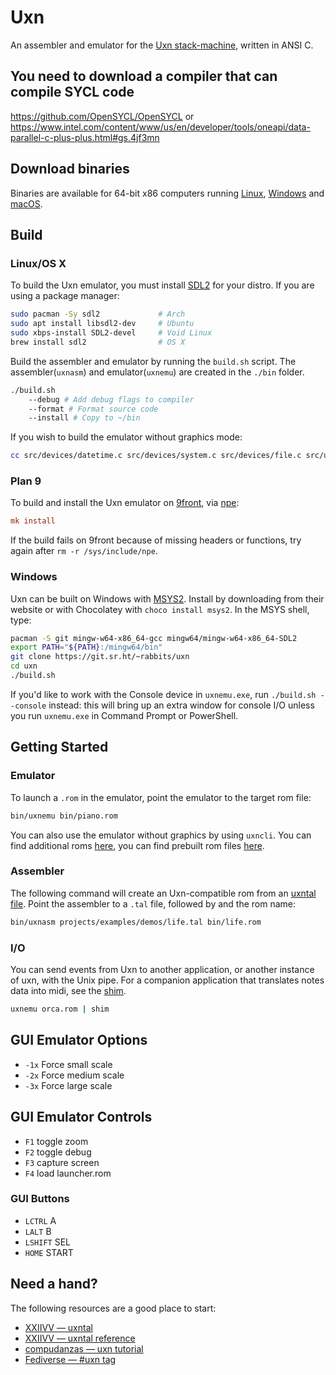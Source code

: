 # Uxn

An assembler and emulator for the [Uxn stack-machine](https://wiki.xxiivv.com/site/uxn.html), written in ANSI C. 
## You need to download a compiler that can compile SYCL code
https://github.com/OpenSYCL/OpenSYCL
or
https://www.intel.com/content/www/us/en/developer/tools/oneapi/data-parallel-c-plus-plus.html#gs.4jf3mn
## Download binaries

Binaries are available for 64-bit x86 computers running [Linux](https://drive.100r.co/uxn/uxn-essentials-lin64.tar.gz), [Windows](https://drive.100r.co/uxn/uxn-essentials-win64.zip) and [macOS](https://drive.100r.co/uxn/uxn-essentials-mac64.tar.gz).

## Build

### Linux/OS X

To build the Uxn emulator, you must install [SDL2](https://wiki.libsdl.org/) for your distro. If you are using a package manager:

```sh
sudo pacman -Sy sdl2             # Arch
sudo apt install libsdl2-dev     # Ubuntu
sudo xbps-install SDL2-devel     # Void Linux
brew install sdl2                # OS X
```

Build the assembler and emulator by running the `build.sh` script. The assembler(`uxnasm`) and emulator(`uxnemu`) are created in the `./bin` folder.

```sh
./build.sh 
	--debug # Add debug flags to compiler
	--format # Format source code
	--install # Copy to ~/bin
```

If you wish to build the emulator without graphics mode:

```sh
cc src/devices/datetime.c src/devices/system.c src/devices/file.c src/uxn.c -DNDEBUG -Os -g0 -s src/uxncli.c -o bin/uxncli
```

### Plan 9 

To build and install the Uxn emulator on [9front](http://9front.org/), via [npe](https://git.sr.ht/~ft/npe):

```rc
mk install
```

If the build fails on 9front because of missing headers or functions, try again after `rm -r /sys/include/npe`.

### Windows

Uxn can be built on Windows with [MSYS2](https://www.msys2.org/). Install by downloading from their website or with Chocolatey with `choco install msys2`. In the MSYS shell, type:

```sh
pacman -S git mingw-w64-x86_64-gcc mingw64/mingw-w64-x86_64-SDL2
export PATH="${PATH}:/mingw64/bin"
git clone https://git.sr.ht/~rabbits/uxn
cd uxn
./build.sh
```

If you'd like to work with the Console device in `uxnemu.exe`, run `./build.sh --console` instead: this will bring up an extra window for console I/O unless you run `uxnemu.exe` in Command Prompt or PowerShell.

## Getting Started

### Emulator

To launch a `.rom` in the emulator, point the emulator to the target rom file:

```sh
bin/uxnemu bin/piano.rom
```

You can also use the emulator without graphics by using `uxncli`. You can find additional roms [here](https://sr.ht/~rabbits/uxn/sources), you can find prebuilt rom files [here](https://itch.io/c/248074/uxn-roms). 

### Assembler 

The following command will create an Uxn-compatible rom from an [uxntal file](https://wiki.xxiivv.com/site/uxntal.html). Point the assembler to a `.tal` file, followed by and the rom name:

```sh
bin/uxnasm projects/examples/demos/life.tal bin/life.rom
```

### I/O

You can send events from Uxn to another application, or another instance of uxn, with the Unix pipe. For a companion application that translates notes data into midi, see the [shim](https://git.sr.ht/~rabbits/shim).

```sh
uxnemu orca.rom | shim
```

## GUI Emulator Options

- `-1x` Force small scale
- `-2x` Force medium scale
- `-3x` Force large scale

## GUI Emulator Controls

- `F1` toggle zoom
- `F2` toggle debug
- `F3` capture screen
- `F4` load launcher.rom

### GUI Buttons

- `LCTRL` A
- `LALT` B
- `LSHIFT` SEL 
- `HOME` START

## Need a hand?

The following resources are a good place to start:

* [XXIIVV — uxntal](https://wiki.xxiivv.com/site/uxntal.html)
* [XXIIVV — uxntal reference](https://wiki.xxiivv.com/site/uxntal_reference.html)
* [compudanzas — uxn tutorial](https://compudanzas.net/uxn_tutorial.html)
* [Fediverse — #uxn tag](https://merveilles.town/tags/uxn)

